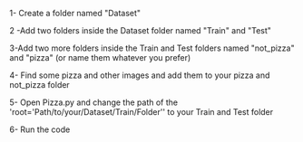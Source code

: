 1- Create a folder named "Dataset"

2 -Add two folders inside the Dataset folder named "Train" and "Test"

3-Add two more folders inside the Train and Test folders named "not_pizza" and "pizza" (or name them whatever you prefer)

4- Find some pizza and other images and add them to your pizza and not_pizza folder

5- Open Pizza.py and change the path of the 'root='Path/to/your/Dataset/Train/Folder'' to your Train and Test folder

6- Run the code

